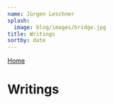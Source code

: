 ```yaml
---
name: Jürgen Leschner
splash:
  image: blog/images/bridge.jpg
title: Writings
sortby: date
---
```


[Home](/)

# Writings
